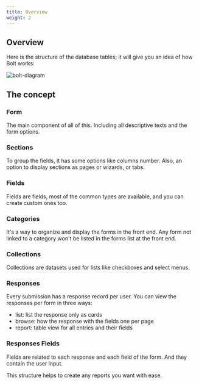```yaml
---
title: Overview
weight: 2
---
```


## Overview
Here is the structure of the database tables; it will give you an idea of how Bolt works:

![bolt-diagram](https://larazeus.com/images/screenshots/bolt/bolt-diagram.webp)

## The concept

### Form
The main component of all of this. Including all descriptive texts and the form options.

### Sections
To group the fields, it has some options like columns number.
Also, an option to display sections as pages or wizards, or tabs.

### Fields
Fields are fields, most of the common types are available, and you can create custom ones too.

### Categories
It's a way to organize and display the forms in the front end.
Any form not linked to a category won't be listed in the forms list at the front end.

### Collections
Collections are datasets used for lists like checkboxes and select menus.

### Responses
Every submission has a response record per user.
You can view the responses per form in three ways:
- list: list the response only as cards
- browse: how the response with the fields one per page
- report: table view for all entries and their fields

### Responses Fields
Fields are related to each response and each field of the form. And they contain the user input.

This structure helps to create any reports you want with ease.

